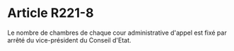# Article R221-8

Le nombre de chambres de chaque cour administrative d'appel est fixé par arrêté du vice-président du Conseil d'Etat.
